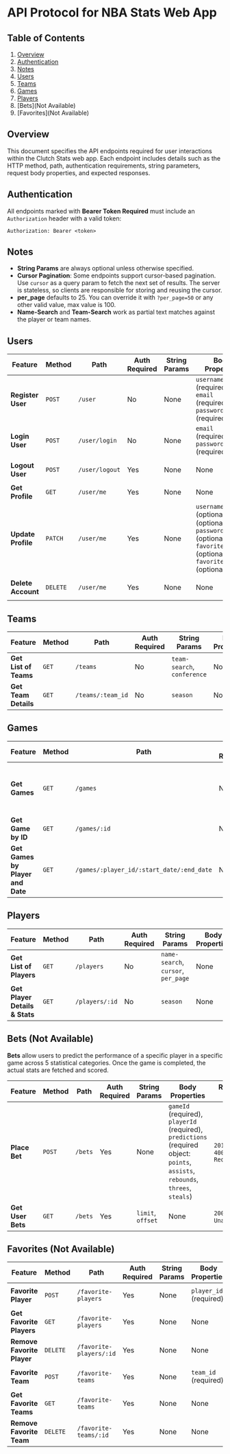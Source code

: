 # API Protocol for NBA Stats Web App

## Table of Contents

1. [Overview](#overview)
2. [Authentication](#authentication)
3. [Notes](#notes)
4. [Users](#users)
5. [Teams](#teams)
6. [Games](#games)
7. [Players](#players)
8. [Bets](Not Available)
9. [Favorites](Not Available)

## Overview

This document specifies the API endpoints required for user interactions within the Clutch Stats web app. Each endpoint includes details such as the HTTP method, path, authentication requirements, string parameters, request body properties, and expected responses.

## Authentication

All endpoints marked with **Bearer Token Required** must include an `Authorization` header with a valid token:

```
Authorization: Bearer <token>
```

## Notes

- **String Params** are always optional unless otherwise specified.
- **Cursor Pagination**: Some endpoints support cursor-based pagination. Use `cursor` as a query param to fetch the next set of results. The server is stateless, so clients are responsible for storing and reusing the cursor.
- **per\_page** defaults to 25. You can override it with `?per_page=50` or any other valid value, max value is 100.
- **Name-Search** and **Team-Search** work as partial text matches against the player or team names.

## Users

| **Feature**        | **Method** | **Path**       | **Auth Required** | **String Params** | **Body Properties**                                                                                                        | **Response Codes**                    |
| ------------------ | ---------- | -------------- | ----------------- | ----------------- | -------------------------------------------------------------------------------------------------------------------------- | ------------------------------------- |
| **Register User**  | `POST`     | `/user`        | No                | None              | `username` (required), `email` (required), `password` (required)                                                           | `201 Created`, `400 Bad Request`      |
| **Login User**     | `POST`     | `/user/login`  | No                | None              | `email` (required), `password` (required)                                                                                  | `200 OK`, `400 Bad Request`           |
| **Logout User**    | `POST`     | `/user/logout` | Yes               | None              | None                                                                                                                       | `200 OK`, `500 Internal Server Error` |
| **Get Profile**    | `GET`      | `/user/me`     | Yes               | None              | None                                                                                                                       | `200 OK`, `401 Unauthorized`          |
| **Update Profile** | `PATCH`    | `/user/me`     | Yes               | None              | `username` (optional), `email` (optional), `password` (optional), `favoriteTeams` (optional), `favoritePlayers` (optional) | `200 OK`, `400 Bad Request`           |
| **Delete Account** | `DELETE`   | `/user/me`     | Yes               | None              | None                                                                                                                       | `200 OK`, `500 Internal Server Error` |

## Teams

| **Feature**           | **Method** | **Path**          | **Auth Required** | **String Params**           | **Body Properties** | **Response Codes**        |
| --------------------- | ---------- | ----------------- | ----------------- | --------------------------- | ------------------- | ------------------------- |
| **Get List of Teams** | `GET`      | `/teams`          | No                | `team-search`, `conference` | None                | `200 OK`                  |
| **Get Team Details**  | `GET`      | `/teams/:team_id` | No                | `season`                    | None                | `200 OK`, `404 Not Found` |

## Games

| **Feature**                      | **Method** | **Path**                                  | **Auth Required** | **String Params**                                                         | **Body Properties** | **Response Codes**                    |
| -------------------------------- | ---------- | ----------------------------------------- | ----------------- | ------------------------------------------------------------------------- | ------------------- | ------------------------------------- |
| **Get Games**                    | `GET`      | `/games`                                  | No                | `start_date`, `end_date`, `seasons[]`, `team_ids[]`, `cursor`, `per_page` | None                | `200 OK`, `500 Internal Server Error` |
| **Get Game by ID**               | `GET`      | `/games/:id`                              | No                | None                                                                      | None                | `200 OK`, `404 Not Found`             |
| **Get Games by Player and Date** | `GET`      | `/games/:player_id/:start_date/:end_date` | No                | `cursor`, `per_page`                                                      | None                | `200 OK`, `404 Not Found`             |

## Players

| **Feature**                    | **Method** | **Path**       | **Auth Required** | **String Params**                   | **Body Properties** | **Response Codes**        |
| ------------------------------ | ---------- | -------------- | ----------------- | ----------------------------------- | ------------------- | ------------------------- |
| **Get List of Players**        | `GET`      | `/players`     | No                | `name-search`, `cursor`, `per_page` | None                | `200 OK`                  |
| **Get Player Details & Stats** | `GET`      | `/players/:id` | No                | `season`                            | None                | `200 OK`, `404 Not Found` |

## Bets (Not Available)

**Bets** allow users to predict the performance of a specific player in a specific game across 5 statistical categories. Once the game is completed, the actual stats are fetched and scored.

| **Feature**       | **Method** | **Path** | **Auth Required** | **String Params** | **Body Properties**                                                                                                              | **Response Codes**               |
| ----------------- | ---------- | -------- | ----------------- | ----------------- | -------------------------------------------------------------------------------------------------------------------------------- | -------------------------------- |
| **Place Bet**     | `POST`     | `/bets`  | Yes               | None              | `gameId` (required), `playerId` (required), `predictions` (required object: `points`, `assists`, `rebounds`, `threes`, `steals`) | `201 Created`, `400 Bad Request` |
| **Get User Bets** | `GET`      | `/bets`  | Yes               | `limit`, `offset` | None                                                                                                                             | `200 OK`, `401 Unauthorized`     |

## Favorites (Not Available)

| **Feature**                | **Method** | **Path**                | **Auth Required** | **String Params** | **Body Properties**    | **Response Codes**               |
| -------------------------- | ---------- | ----------------------- | ----------------- | ----------------- | ---------------------- | -------------------------------- |
| **Favorite Player**        | `POST`     | `/favorite-players`     | Yes               | None              | `player_id` (required) | `201 Created`, `400 Bad Request` |
| **Get Favorite Players**   | `GET`      | `/favorite-players`     | Yes               | None              | None                   | `200 OK`, `401 Unauthorized`     |
| **Remove Favorite Player** | `DELETE`   | `/favorite-players/:id` | Yes               | None              | None                   | `200 OK`, `404 Not Found`        |
| **Favorite Team**          | `POST`     | `/favorite-teams`       | Yes               | None              | `team_id` (required)   | `201 Created`, `400 Bad Request` |
| **Get Favorite Teams**     | `GET`      | `/favorite-teams`       | Yes               | None              | None                   | `200 OK`, `401 Unauthorized`     |
| **Remove Favorite Team**   | `DELETE`   | `/favorite-teams/:id`   | Yes               | None              | None                   | `200 OK`, `404 Not Found`        |

